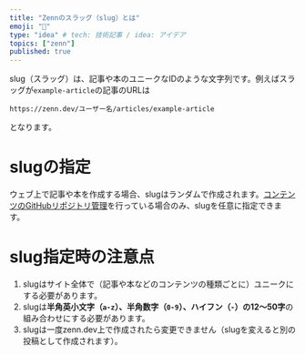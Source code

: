 ```yaml
---
title: "Zennのスラッグ（slug）とは"
emoji: "🤔"
type: "idea" # tech: 技術記事 / idea: アイデア
topics: ["zenn"]
published: true
---
```


slug（スラッグ）は、記事や本のユニークなIDのような文字列です。例えばスラッグが`example-article`の記事のURLは

```
https://zenn.dev/ユーザー名/articles/example-article
```

となります。

# slugの指定
ウェブ上で記事や本を作成する場合、slugはランダムで作成されます。[コンテンツのGitHubリポジトリ管理](https://zenn.dev/zenn/articles/connect-to-github)を行っている場合のみ、slugを任意に指定できます。

# slug指定時の注意点

1. slugはサイト全体で（記事や本などのコンテンツの種類ごとに）ユニークにする必要があります。
2. slugは**半角英小文字（`a-z`）、半角数字（`0-9`）、ハイフン（`-`）の12〜50字**の組み合わせにする必要があります。
3. slugは一度zenn.dev上で作成されたら変更できません（slugを変えると別の投稿として作成されます）。


